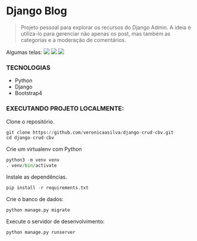 # Django Blog

> Projeto pessoal para explorar os recursos do Django Admin. A ideia é utiliza-lo para gerenciar  não apenas os post, mas também as categorias e a moderação de comentários.

Algumas telas:
![](https://user-images.githubusercontent.com/63860290/87205630-45ee6100-c2de-11ea-91a6-c87e828c9d42.png)
![](https://user-images.githubusercontent.com/63860290/87205634-47b82480-c2de-11ea-9ae7-d3692cc52a47.png)
![](https://user-images.githubusercontent.com/63860290/87205557-1c353a00-c2de-11ea-94c8-762c331f1766.png)
### TECNOLOGIAS

- Python
- Django
- Bootstrap4

### EXECUTANDO PROJETO LOCALMENTE:

Clone o repositório.

```python
git clone https://github.com/veronicaasilva/django-crud-cbv.git
cd django-crud-cbv
```

Crie um virtualenv com Python 

```python
python3 -m venv venv
. venv/bin/activate
```

Instale as dependências.

```python
pip install -r requirements.txt
```

Crie o banco de dados:

```python
python manage.py migrate
```

Execute o servidor de desenvolvimento:

```python
python manage.py runserver
```
